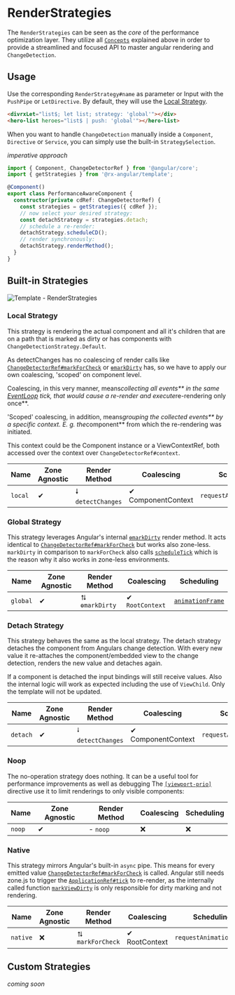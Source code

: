 # RenderStrategies

The `RenderStrategies` can be seen as the _core_ of the performance optimization layer. They utilize all
[`Concepts`](https://github.com/BioPhoton/rx-angular/tree/master/libs/template/docs/concepts.md) explained above in order to provide a streamlined and focused API to master
angular rendering and `ChangeDetection`.

## Usage

Use the corresponding `RenderStrategy#name` as parameter or Input with the `PushPipe` or `LetDirective`.
By default, they will use the [Local Strategy](https://github.com/BioPhoton/rx-angular/tree/master/libs/template/docs/viewport-prio.md).

```html
<divrxLet="list$; let list; strategy: 'global'"></div>
<hero-list heroes="list$ | push: 'global'"></hero-list>
```

When you want to handle `ChangeDetection` manually inside a `Component`, `Directive` or `Service`, you can
simply use the built-in `StrategySelection`.

_imperative approach_

```typescript
import { Component, ChangeDetectorRef } from '@angular/core';
import { getStrategies } from '@rx-angular/template';

@Component()
export class PerformanceAwareComponent {
  constructor(private cdRef: ChangeDetectorRef) {
    const strategies = getStrategies({ cdRef });
    // now select your desired strategy:
    const detachStrategy = strategies.detach;
    // schedule a re-render:
    detachStrategy.scheduleCD();
    // render synchronously:
    detachStrategy.renderMethod();
  }
}
```

## Built-in Strategies

![Template - RenderStrategies](https://raw.githubusercontent.com/BioPhoton/rx-angular/master/libs/template/images/template_rendering-strategies.png)

### Local Strategy

This strategy is rendering the actual component and
all it's children that are on a path
that is marked as dirty or has components with `ChangeDetectionStrategy.Default`.

As detectChanges has no coalescing of render calls
like [`ChangeDetectorRef#markForCheck`](https://github.com/angular/angular/blob/930eeaf177a4c277f437f42314605ff8dc56fc82/packages/core/src/render3/view_ref.ts#L128) or [`ɵmarkDirty`](https://github.com/angular/angular/blob/930eeaf177a4c277f437f42314605ff8dc56fc82/packages/core/src/render3/instructions/change_detection.ts#L36) has, so we have to apply our own coalescing, 'scoped' on
component level.

Coalescing, in this very manner,
means*collecting all events** in the same
[EventLoop](https://developer.mozilla.org/de/docs/Web/JavaScript/EventLoop) tick, that would cause a re-render and
execute*re-rendering only once**.

'Scoped' coalescing, in addition, means*grouping the collected events** by a specific context.
E. g. the*component** from which the re-rendering was initiated.

This context could be the Component instance or a ViewContextRef,
both accessed over the context over `ChangeDetectorRef#context`.

| Name      | Zone Agnostic | Render Method     | Coalescing         | Scheduling                 |
| --------- | --------------| ----------------- | ------------------ | -------------------------- |
| `local`   | ✔             | 🠗 `detectChanges` | ✔ ComponentContext | `requestAnimationFrame`   |

### Global Strategy

This strategy leverages Angular's internal [`ɵmarkDirty`](https://github.com/angular/angular/blob/930eeaf177a4c277f437f42314605ff8dc56fc82/packages/core/src/render3/instructions/change_detection.ts#L36) render method.
It acts identical to [`ChangeDetectorRef#markForCheck`](https://github.com/angular/angular/blob/930eeaf177a4c277f437f42314605ff8dc56fc82/packages/core/src/render3/view_ref.ts#L128) but works also zone-less.
`markDirty` in comparison to `markForCheck` also calls [`scheduleTick`](https://github.com/angular/angular/blob/930eeaf177a4c277f437f42314605ff8dc56fc82/packages/core/src/render3/instructions/shared.ts#L1863) which is the reason why it also works in zone-less environments.

| Name      | Zone Agnostic | Render Method     | Coalescing      | Scheduling       |
| --------- | --------------| ----------------- | --------------- | ---------------- |
| `global`  | ✔             | ⮁ `ɵmarkDirty`   | ✔ `RootContext` | [`animationFrame`](https://github.com/angular/angular/blob/930eeaf177a4c277f437f42314605ff8dc56fc82/packages/core/src/render3/util/misc_utils.ts#L39)   |


### Detach Strategy

 This strategy behaves the same as the local strategy.
 The detach strategy detaches the component from Angulars change detection.
 With every new value it re-attaches the component/embedded view to the change detection,
 renders the new value and detaches again.
 
 If a component is detached the input bindings will still receive values.
 Also the internal logic will work as expected including the use of `ViewChild`.
 Only the template will not be updated.
 
 | Name      | Zone Agnostic | Render Method     | Coalescing         | Scheduling                 |
 | --------- | --------------| ----------------- | ------------------ | -------------------------- |
 | `detach`  | ✔             | ⭭ `detectChanges` | ✔ ComponentContext | `requestAnimationFrame`   |


### Noop

The no-operation strategy does nothing.
It can be a useful tool for performance improvements as well as debugging
The [`[viewport-prio]`](https://github.com/BioPhoton/rx-angular/blob/ef99804c1b07aeb96763cacca6afad7bbdab03b1/libs/template/src/lib/experimental/viewport-prio/viewport-prio.directive.ts) directive use it to limit renderings to only visible components:

| Name      | Zone Agnostic | Render Method     | Coalescing    | Scheduling |
| --------- | --------------| ----------------- | ------------- | ---------- |
| `noop`    | ✔             | - `noop`          | ❌             | ❌         |


### Native

This strategy mirrors Angular's built-in `async` pipe.
This means for every emitted value [`ChangeDetectorRef#markForCheck`](https://github.com/angular/angular/blob/930eeaf177a4c277f437f42314605ff8dc56fc82/packages/core/src/render3/view_ref.ts#L128) is called.
Angular still needs zone.js to trigger the [`ApplicationRef#tick`](https://github.com/angular/angular/blob/7d8dce11c0726cdba999fc59a83295d19e5e92e6/packages/core/src/application_ref.ts#L719) to re-render,
as the internally called function [`markViewDirty`](https://github.com/angular/angular/blob/930eeaf177a4c277f437f42314605ff8dc56fc82/packages/core/src/render3/instructions/shared.ts#L1837) is only responsible for dirty marking and not rendering.

| Name      | Zone Agnostic | Render Method     | Coalescing    | Scheduling               |
| --------- | --------------| ----------------- | ------------- | ------------------------ |
| `native`  | ❌            | ⮁ `markForCheck` | ✔ RootContext  | `requestAnimationFrame`  |



## Custom Strategies

_coming soon_
